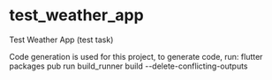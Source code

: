 # test_weather_app

Test Weather App (test task)

Code generation is used for this project, to generate code, run:
flutter packages pub run build_runner build --delete-conflicting-outputs


